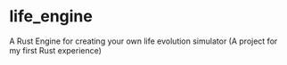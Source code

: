 # life_engine
A Rust Engine for creating your own life evolution simulator (A project for my first Rust experience)
